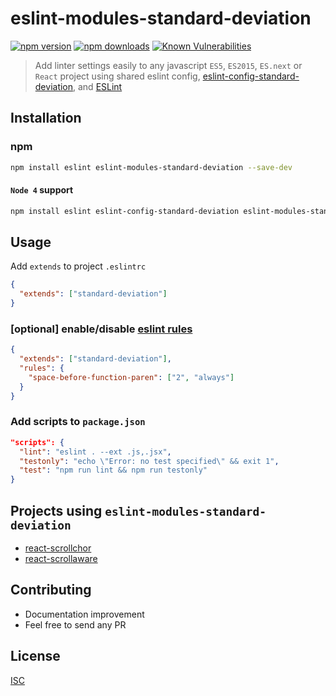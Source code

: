 # eslint-modules-standard-deviation

[![npm version](https://badge.fury.io/js/eslint-modules-standard-deviation.svg)](https://badge.fury.io/js/eslint-modules-standard-deviation)
[![npm downloads](https://img.shields.io/npm/dm/eslint-modules-standard-deviation.svg?style=flat-square)](https://www.npmjs.com/package/eslint-modules-standard-deviation)
[![Known Vulnerabilities](https://snyk.io/test/github/bysabi/eslint-modules-standard-deviation/badge.svg)](https://snyk.io/test/github/bysabi/eslint-modules-standard-deviation)

> Add linter settings easily to any javascript `ES5`, `ES2015`, `ES.next` or `React` project using shared eslint config, [eslint-config-standard-deviation](https://github.com/bySabi/eslint-config-standard-deviation), and [ESLint](http://eslint.org/)

## Installation

### npm
```bash
npm install eslint eslint-modules-standard-deviation --save-dev
```

#### `Node 4` support
```bash
npm install eslint eslint-config-standard-deviation eslint-modules-standard-deviation --save-dev
```

## Usage
Add `extends` to project `.eslintrc`
```json
{
  "extends": ["standard-deviation"]
}
```

### [optional] enable/disable [eslint rules](http://eslint.org/docs/rules/)
```json
{
  "extends": ["standard-deviation"],
  "rules": {
    "space-before-function-paren": ["2", "always"]
  }
}
```

### Add scripts to `package.json`
```json
"scripts": {
  "lint": "eslint . --ext .js,.jsx",
  "testonly": "echo \"Error: no test specified\" && exit 1",
  "test": "npm run lint && npm run testonly"
}
```

## Projects using `eslint-modules-standard-deviation`
* [react-scrollchor](https://github.com/bySabi/react-scrollchor)
* [react-scrollaware](https://github.com/bySabi/react-scrollaware)

## Contributing

* Documentation improvement
* Feel free to send any PR

## License

[ISC][isc-license]

[isc-license]:./LICENSE
